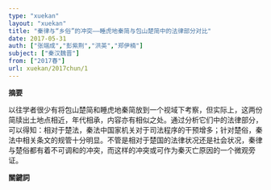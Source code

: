 ```yaml
---
type: "xuekan"
layout: "xuekan"
title: "秦律与“乡俗”的冲突——睡虎地秦简与包山楚简中的法律部分对比"
date: 2017-05-31
auth: ["张端成","彭紫荆","洪英","郑伊楠"]
subject: ["秦汉魏晋"]
from: ["2017春"]
url: xuekan/2017chun/1
---
```


**摘要**      

以往学者很少有将包山楚简和睡虎地秦简放到一个视域下考察，但实际上，这两份简牍出土地点相近，年代相承，内容亦有相似之处。通过分析它们中的法律部分，可以得知：相对于楚法，秦法中国家机关对于司法程序的干预增多；针对楚俗，秦法中相关条文的规管十分明显。不管是相对于楚国的法律状况还是社会状况，秦律与楚俗都有着不可调和的冲突，而这样的冲突或可作为秦灭亡原因的一个微观旁证。

**關鍵詞**
